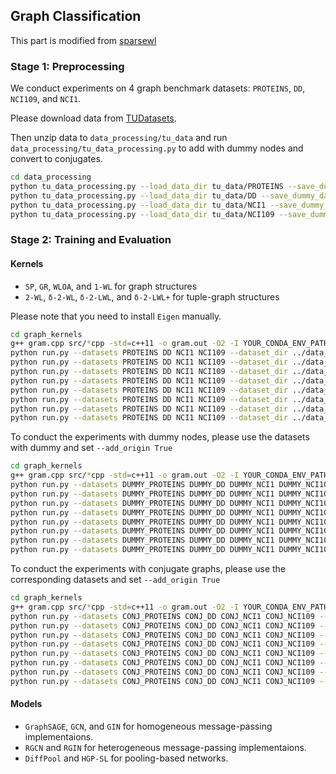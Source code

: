 ## Graph Classification

This part is modified from [sparsewl](https://github.com/chrsmrrs/sparsewl)

### Stage 1: Preprocessing

We conduct experiments on 4 graph benchmark datasets: ```PROTEINS```, ```DD```, ```NCI109```, and ```NCI1```.

Please download data from [TUDatasets](https://chrsmrrs.github.io/datasets/docs/datasets/).

Then unzip data to `data_processing/tu_data` and run `data_processing/tu_data_processing.py` to add with dummy nodes and convert to conjugates.

```bash
cd data_processing
python tu_data_processing.py --load_data_dir tu_data/PROTEINS --save_dummy_data_dir tu_data/DUMMY_PROTEINS --save_line_data_dir tu_data/LINE_PROTEINS --save_conjugate_data_dir tu_data/CONJ_PROTEINS
python tu_data_processing.py --load_data_dir tu_data/DD --save_dummy_data_dir tu_data/DUMMY_DD --save_line_data_dir tu_data/LINE_DD --save_conjugate_data_dir tu_data/CONJ_DD
python tu_data_processing.py --load_data_dir tu_data/NCI1 --save_dummy_data_dir tu_data/DUMMY_NCI1 --save_line_data_dir tu_data/LINE_NCI1 --save_conjugate_data_dir tu_data/CONJ_NCI1
python tu_data_processing.py --load_data_dir tu_data/NCI109 --save_dummy_data_dir tu_data/DUMMY_NCI109 --save_line_data_dir tu_data/LINE_NCI109 --save_conjugate_data_dir tu_data/CONJ_NCI109
```

### Stage 2: Training and Evaluation

#### Kernels
* ```SP```, ```GR```, ```WLOA```, and ```1-WL``` for graph structures
* ```2-WL```, ```δ-2-WL```, ```δ-2-LWL```, and ```δ-2-LWL+``` for tuple-graph structures

Please note that you need to install ```Eigen``` manually.

```bash
cd graph_kernels
g++ gram.cpp src/*cpp -std=c++11 -o gram.out -O2 -I YOUR_CONDA_ENV_PATH/include --static
python run.py --datasets PROTEINS DD NCI1 NCI109 --dataset_dir ../data_processing/tu_data --kernel SP --k 1 --add_origin false # SP w/ G
python run.py --datasets PROTEINS DD NCI1 NCI109 --dataset_dir ../data_processing/tu_data --kernel GR --k 1 --add_origin false # GR w/ G
python run.py --datasets PROTEINS DD NCI1 NCI109 --dataset_dir ../data_processing/tu_data --kernel WLOA --k 1 --add_origin false # WLOA w/ G
python run.py --datasets PROTEINS DD NCI1 NCI109 --dataset_dir ../data_processing/tu_data --kernel WL --k 1 --add_origin false # 1-WL w/ G
python run.py --datasets PROTEINS DD NCI1 NCI109 --dataset_dir ../data_processing/tu_data --kernel WL --k 2 --add_origin false # 2-WL w/ G
python run.py --datasets PROTEINS DD NCI1 NCI109 --dataset_dir ../data_processing/tu_data --kernel DWL --k 2 --add_origin false # δ-2-WL w/ G
python run.py --datasets PROTEINS DD NCI1 NCI109 --dataset_dir ../data_processing/tu_data --kernel LWL --k 2 --add_origin false # δ-2-LWL w/ G
python run.py --datasets PROTEINS DD NCI1 NCI109 --dataset_dir ../data_processing/tu_data --kernel LWLP --k 2 --add_origin false # δ-2-LWL+ w/ G
```

To conduct the experiments with dummy nodes, please use the datasets with dummy and set `--add_origin True`

```bash
cd graph_kernels
g++ gram.cpp src/*cpp -std=c++11 -o gram.out -O2 -I YOUR_CONDA_ENV_PATH/include --static
python run.py --datasets DUMMY_PROTEINS DUMMY_DD DUMMY_NCI1 DUMMY_NCI109 --dataset_dir ../data_processing/tu_data --kernel SP --k 1 --add_origin true # SP w/ G_varphi
python run.py --datasets DUMMY_PROTEINS DUMMY_DD DUMMY_NCI1 DUMMY_NCI109 --dataset_dir ../data_processing/tu_data --kernel GR --k 1 --add_origin true # GR w/ G_varphi
python run.py --datasets DUMMY_PROTEINS DUMMY_DD DUMMY_NCI1 DUMMY_NCI109 --dataset_dir ../data_processing/tu_data --kernel WLOA --k 1 --add_origin true # WLOA w/ G_varphi
python run.py --datasets DUMMY_PROTEINS DUMMY_DD DUMMY_NCI1 DUMMY_NCI109 --dataset_dir ../data_processing/tu_data --kernel WL --k 1 --add_origin true # 1-WL w/ G_varphi
python run.py --datasets DUMMY_PROTEINS DUMMY_DD DUMMY_NCI1 DUMMY_NCI109 --dataset_dir ../data_processing/tu_data --kernel WL --k 2 --add_origin true # 2-WL w/ G_varphi
python run.py --datasets DUMMY_PROTEINS DUMMY_DD DUMMY_NCI1 DUMMY_NCI109 --dataset_dir ../data_processing/tu_data --kernel DWL --k 2 --add_origin true # δ-2-WL w/ G_varphi
python run.py --datasets DUMMY_PROTEINS DUMMY_DD DUMMY_NCI1 DUMMY_NCI109 --dataset_dir ../data_processing/tu_data --kernel LWL --k 2 --add_origin true # δ-2-LWL w/ G_varphi
python run.py --datasets DUMMY_PROTEINS DUMMY_DD DUMMY_NCI1 DUMMY_NCI109 --dataset_dir ../data_processing/tu_data --kernel LWLP --k 2 --add_origin true # δ-2-LWL+ w/ G_varphi
```

To conduct the experiments with conjugate graphs, please use the corresponding datasets and set `--add_origin True`

```bash
cd graph_kernels
g++ gram.cpp src/*cpp -std=c++11 -o gram.out -O2 -I YOUR_CONDA_ENV_PATH/include --static
python run.py --datasets CONJ_PROTEINS CONJ_DD CONJ_NCI1 CONJ_NCI109 --dataset_dir ../data_processing/tu_data --kernel SP --k 1 --add_origin true # SP w/ H_Phi
python run.py --datasets CONJ_PROTEINS CONJ_DD CONJ_NCI1 CONJ_NCI109 --dataset_dir ../data_processing/tu_data --kernel GR --k 1 --add_origin true # GR w/ H_Phi
python run.py --datasets CONJ_PROTEINS CONJ_DD CONJ_NCI1 CONJ_NCI109 --dataset_dir ../data_processing/tu_data --kernel WLOA --k 1 --add_origin true # WLOA w/ H_Phi
python run.py --datasets CONJ_PROTEINS CONJ_DD CONJ_NCI1 CONJ_NCI109 --dataset_dir ../data_processing/tu_data --kernel WL --k 1 --add_origin true # 1-WL w/ H_Phi
python run.py --datasets CONJ_PROTEINS CONJ_DD CONJ_NCI1 CONJ_NCI109 --dataset_dir ../data_processing/tu_data --kernel WL --k 2 --add_origin true # 2-WL w/ H_Phi
python run.py --datasets CONJ_PROTEINS CONJ_DD CONJ_NCI1 CONJ_NCI109 --dataset_dir ../data_processing/tu_data --kernel DWL --k 2 --add_origin true # δ-2-WL w/ H_Phi
python run.py --datasets CONJ_PROTEINS CONJ_DD CONJ_NCI1 CONJ_NCI109 --dataset_dir ../data_processing/tu_data --kernel LWL --k 2 --add_origin true # δ-2-LWL w/ H_Phi
python run.py --datasets CONJ_PROTEINS CONJ_DD CONJ_NCI1 CONJ_NCI109 --dataset_dir ../data_processing/tu_data --kernel LWLP --k 2 --add_origin true # δ-2-LWL+ w/ H_Phi
```

#### Models
* ```GraphSAGE```, ```GCN```, and ```GIN``` for homogeneous message-passing implementaions.
* ```RGCN``` and ```RGIN``` for heterogeneous message-passing implementaions.
* ```DiffPool``` and ```HGP-SL``` for pooling-based networks.

